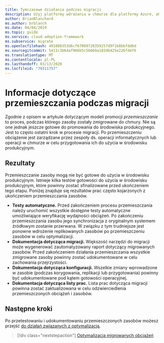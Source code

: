 ```yaml
---
title: Tymczasowe działania podczas migracji
description: Użyj platformy wdrażania w chmurze dla platformy Azure, aby zrozumieć działania etapowe i skojarzone elementy dostarczane podczas migracji.
author: BrianBlanchard
ms.author: brblanch
ms.date: 04/04/2019
ms.topic: guide
ms.service: cloud-adoption-framework
ms.subservice: migrate
ms.openlocfilehash: 491080353d6cf67009720359257d9f1b8bbfdd6d
ms.sourcegitcommit: 5411c3b64af966b5c56669a182d6425e226fd4f6
ms.translationtype: MT
ms.contentlocale: pl-PL
ms.lasthandoff: 03/13/2020
ms.locfileid: "79311757"
---
```

# <a name="understand-staging-activities-during-a-migration"></a>Informacje dotyczące przemieszczania podczas migracji

Zgodnie z opisem w artykule dotyczącym modeli promocji *przemieszczanie* to proces, podczas którego zasoby zostały zmigrowane do chmury. Nie są one jednak jeszcze gotowe do promowania do środowiska produkcyjnego. Jest to często ostatni krok w procesie migracji. Po przemieszczeniu obciążenie jest zarządzane przez zespoły ds. operacji informatycznych lub operacji w chmurze w celu przygotowania ich do użycia w środowisku produkcyjnym.

## <a name="deliverables"></a>Rezultaty

Przemieszczanie zasoby mogą nie być gotowe do użycia w środowisku produkcyjnym. Istnieje kilka testów gotowości do użycia w środowisku produkcyjnym, które powinny zostać sfinalizowane przed ukończeniem tego etapu. Poniżej znajduje się rezultatów prac często kojarzonych z ukończeniem przemieszczania zasobów.

- **Testy automatyczne.** Przed zakończeniem procesu przemieszczania należy uruchomić wszystkie dostępne testy automatyczne umożliwiające weryfikację wydajności obciążeń. Po zakończeniu przemieszczania zasobu jego synchronizacja z oryginalnym systemem źródłowym zostanie przerwana. W związku z tym trudniejsze jest ponowne wdrożenie replikowanych zasobów po przemieszczeniu zasobów w celu optymalizacji.
- **Dokumentacja dotycząca migracji.** Większość narzędzi do migracji może wygenerować zautomatyzowany raport dotyczący migrowanych zasobów. Przed zakończeniem działania przemieszczania wszystkie zmigrowane zasoby powinny zostać udokumentowane w celu zachowania przejrzystości.
- **Dokumentacja dotycząca konfiguracji.** Wszelkie zmiany wprowadzone w zasobie (podczas korygowania, replikacji lub przygotowania) powinny być udokumentowane pod kątem gotowości operacyjnej.
- **Dokumentacja dotycząca listy prac.** Lista prac dotycząca migracji powinna zostać zaktualizowana w celu odzwierciedlenia przemieszczonych obciążeń i zasobów.

## <a name="next-steps"></a>Następne kroki

Po przetestowaniu i udokumentowaniu przemieszczonych zasobów możesz przejść [do działań związanych z optymalizacją](../optimize/index.md).

> [!div class="nextstepaction"]
> [Optymalizacja migrowanych obciążeń](../optimize/index.md)
